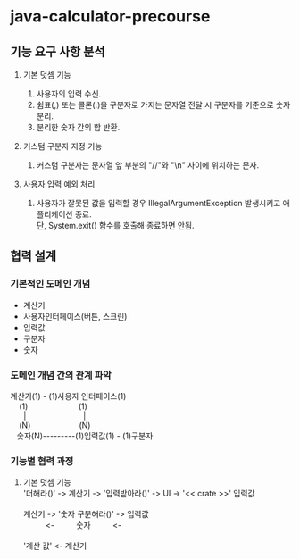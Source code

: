 # java-calculator-precourse

## 기능 요구 사항 분석
1. 기본 덧셈 기능
   1. 사용자의 입력 수신.
   2. 쉼표(,) 또는 콜론(:)을 구분자로 가지는 문자열 전달 시 구분자를 기준으로 숫자 분리.
   3. 분리한 숫자 간의 합 반환.

2. 커스텀 구분자 지정 기능
   1. 커스텀 구분자는 문자열 앞 부분의 "//"와 "\n" 사이에 위치하는 문자.

3. 사용자 입력 예외 처리
   1. 사용자가 잘못된 값을 입력할 경우 IllegalArgumentException 발생시키고 애플리케이션 종료.<br>
   단, System.exit() 함수를 호출해 종료하면 안됨.
   
## 협력 설계
### 기본적인 도메인 개념
- 계산기
- 사용자인터페이스(버튼, 스크린)
- 입력값
- 구분자
- 숫자

### 도메인 개념 간의 관계 파악
계산기(1) - (1)사용자 인터페이스(1)<br>
&nbsp;&nbsp;&nbsp;&nbsp;(1)&nbsp;&nbsp;&nbsp;&nbsp;&nbsp;&nbsp;&nbsp;&nbsp;&nbsp;&nbsp;&nbsp;&nbsp;&nbsp;&nbsp;&nbsp;&nbsp;&nbsp;&nbsp;&nbsp;&nbsp;&nbsp;&nbsp;&nbsp;(1)<br>
&nbsp;&nbsp;&nbsp;&nbsp;&nbsp;&nbsp;|&nbsp;&nbsp;&nbsp;&nbsp;&nbsp;&nbsp;&nbsp;&nbsp;&nbsp;&nbsp;&nbsp;&nbsp;&nbsp;&nbsp;&nbsp;&nbsp;&nbsp;&nbsp;&nbsp;&nbsp;&nbsp;&nbsp;&nbsp;&nbsp;&nbsp;&nbsp;|<br>
&nbsp;&nbsp;&nbsp;&nbsp;(N)&nbsp;&nbsp;&nbsp;&nbsp;&nbsp;&nbsp;&nbsp;&nbsp;&nbsp;&nbsp;&nbsp;&nbsp;&nbsp;&nbsp;&nbsp;&nbsp;&nbsp;&nbsp;&nbsp;&nbsp;&nbsp;&nbsp;(N)<br>
&nbsp;&nbsp;&nbsp;숫자(N)---------(1)입력값(1) - (1)구분자

### 기능별 협력 과정
1. 기본 덧셈 기능<br>
  '더해라()' -> 계산기 -> '입력받아라()' -> UI -> '<< crate >>' 입력값<br><br>
  계산기 -> '숫자 구분해라()' -> 입력값<br>
  &nbsp;&nbsp;&nbsp;&nbsp;&nbsp;&nbsp;&nbsp;&nbsp;&nbsp;&nbsp;<-&nbsp;&nbsp;&nbsp;&nbsp;&nbsp;&nbsp;&nbsp;&nbsp;&nbsp;&nbsp;숫자&nbsp;&nbsp;&nbsp;&nbsp;&nbsp;&nbsp;&nbsp;&nbsp;&nbsp;&nbsp;<-<br><br>
  '계산 값' <- 계산기